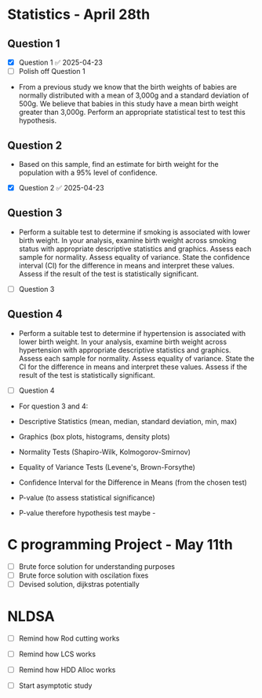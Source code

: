 # Statistics - April 28th
## Question 1
- [x] Question 1 ✅ 2025-04-23
- [ ] Polish off Question 1
- From a previous study we know that the birth weights of babies are normally distributed with a mean of  3,000g and a standard deviation of 500g. We believe that babies in this study have a mean birth weight greater than 3,000g. Perform an appropriate statistical test to test this hypothesis.  

## Question 2
-  Based on this sample, find an estimate for birth weight for the population with a 95% level of confidence.  
- [x] Question 2 ✅ 2025-04-23
## Question 3

-  Perform a suitable test to determine if smoking is associated with lower birth weight. In your analysis, examine birth weight across smoking status with appropriate descriptive statistics and graphics. Assess each sample for normality. Assess equality of variance. State the confidence interval (CI) for the difference in means and interpret these values. Assess if the result of the test is statistically significant.  
- [ ] Question 3
## Question 4

- Perform a suitable test to determine if hypertension is associated with lower birth weight. In your analysis, examine birth weight across hypertension with appropriate descriptive statistics and graphics. Assess each sample for normality. Assess equality of variance. State the CI for the difference in means and interpret these values. Assess if the result of the test is statistically significant.

- [ ] Question 4

- For question 3 and 4:


- Descriptive Statistics (mean, median, standard deviation, min, max)
- Graphics (box plots, histograms, density plots)
- Normality Tests (Shapiro-Wilk, Kolmogorov-Smirnov)
- Equality of Variance Tests (Levene's, Brown-Forsythe)
- Confidence Interval for the Difference in Means (from the chosen test)
- P-value (to assess statistical significance)
- P-value therefore hypothesis test maybe -
# C programming Project - May 11th

- [ ] Brute force solution for understanding purposes
- [ ] Brute force solution with oscilation fixes
- [ ] Devised solution, dijkstras potentially 
# NLDSA

- [ ] Remind how Rod cutting works
- [ ] Remind how LCS works
- [ ] Remind how HDD Alloc works

- [ ] Start asymptotic study